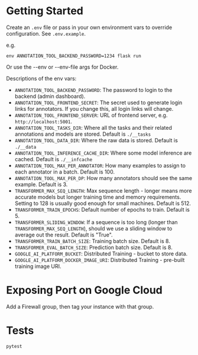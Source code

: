 # Getting Started

Create an `.env` file or pass in your own environment vars to override configuration. See `.env.example`.

e.g.

```
env ANNOTATION_TOOL_BACKEND_PASSWORD=1234 flask run
```

Or use the --env or --env-file args for Docker.

Descriptions of the env vars:

- `ANNOTATION_TOOL_BACKEND_PASSWORD`: The password to login to the backend (admin dashboard).
- `ANNOTATION_TOOL_FRONTEND_SECRET`: The secret used to generate login links for annotators. If you change this, all login links will change.
- `ANNOTATION_TOOL_FRONTEND_SERVER`: URL of frontend server, e.g. `http://localhost:5001`.
- `ANNOTATION_TOOL_TASKS_DIR`: Where all the tasks and their related annotations and models are stored. Default is `./__tasks`
- `ANNOTATION_TOOL_DATA_DIR`: Where the raw data is stored. Default is `./__data`
- `ANNOTATION_TOOL_INFERENCE_CACHE_DIR`: Where some model inference are cached. Default is `./__infcache`
- `ANNOTATION_TOOL_MAX_PER_ANNOTATOR`: How many examples to assign to each annotator in a batch. Default is 100.
- `ANNOTATION_TOOL_MAX_PER_DP`: How many annotators should see the same example. Default is 3.
- `TRANSFORMER_MAX_SEQ_LENGTH`: Max sequence length - longer means more accurate models but longer training time and memory requirements. Setting to 128 is usually good enough for small machines. Default is 512.
- `TRANSFORMER_TRAIN_EPOCHS`: Default number of epochs to train. Default is 5.
- `TRANSFORMER_SLIDING_WINDOW`: If a sequence is too long (longer than `TRANSFORMER_MAX_SEQ_LENGTH`), should we use a sliding window to average out the result. Default is "True".
- `TRANSFORMER_TRAIN_BATCH_SIZE`: Training batch size. Default is 8.
- `TRANSFORMER_EVAL_BATCH_SIZE`: Prediction batch size. Default is 8.
- `GOOGLE_AI_PLATFORM_BUCKET`: Distributed Training - bucket to store data.
- `GOOGLE_AI_PLATFORM_DOCKER_IMAGE_URI`: Distributed Training - pre-built training image URI.

# Exposing Port on Google Cloud

Add a Firewall group, then tag your instance with that group.

# Tests

```
pytest
```